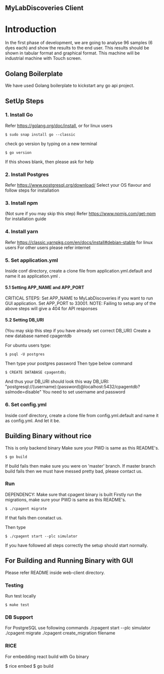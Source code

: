 ## MyLabDiscoveries Client
# Introduction
In the first phase of development, we are going to analyse 96 samples (6 dyes
each) and show the results to the end user. This results should be shown in tabular format
and graphical format. This machine will be industrial machine with Touch screen.


## Golang Boilerplate
We have used Golang boilerplate to kickstart any go api project.

## SetUp Steps
### 1. Install Go
Refer https://golang.org/doc/install, or for linux users 
```
$ sudo snap install go --classic
```
check go version by typing on a new terminal
```
$ go version
```
If this shows blank, then please ask for help

### 2. Install Postgres
Refer https://www.postgresql.org/download/
Select your OS flavour and follow steps for installation

### 3. Install npm 
(Not sure if you may skip this step)
Refer https://www.npmjs.com/get-npm for installation guide

### 4. Install yarn
Refer https://classic.yarnpkg.com/en/docs/install#debian-stable for linux users
For other users please refer internet

### 5. Set application.yml
Inside conf directory, create a clone file from application.yml.default and name it as application.yml . 
#### 5.1 Setting APP_NAME and APP_PORT
CRITICAL STEPS: 
Set APP_NAME to MyLabDiscoveries if you want to run GUI application. 
Set APP_PORT to 33001.
NOTE: Failing to setup any of the above steps will give a 404 for API responses

#### 5.2 Setting DB_URI
(You may skip this step if you have already set correct DB_URI)
Create a new database named cpagentdb

For ubuntu users type:
```
$ psql -U postgres
```
Then type your postgres password
Then type below command
```
$ CREATE DATABASE cpagentdb;
```

And thus your DB_URI should look this way 
DB_URI: "postgresql://(username):(password)@localhost:5432/cpagentdb?sslmode=disable"
You need to set username and password

### 6. Set config.yml
Inside conf directory, create a clone file from config.yml.default and name it as config.yml. And let it be. 

## Building Binary without rice
This is only backend binary
Make sure your PWD is same as this README's.
```
$ go build
```
If build fails then make sure you were on 'master' branch. 
If master branch build fails then we must have messed pretty bad, please contact us.


### Run
DEPENDENCY: Make sure that cpagent binary is built
Firstly run the migrations, make sure your PWD is same as this README's.
```
$ ./cpagent migrate
```
If that fails then conatact us.

Then type
```
$ ./cpagent start --plc simulator
```
If you have followed all steps correctly the setup should start normally.

## For Building and Running Binary with GUI
Please refer README inside web-client directory.

### Testing

Run test locally
```
$ make test
```

### DB Support

For PostgreSQL use following commands
./cpagent start --plc simulator
./cpagent migrate
./cpagent create_migration filename

### RICE

For embedding react build with Go binary

$ rice embed
$ go build
